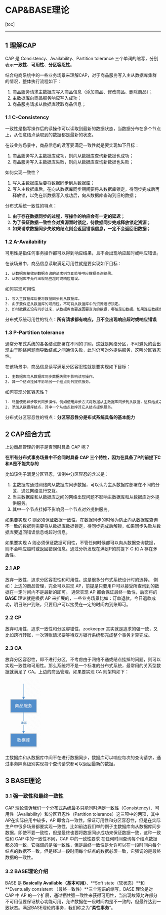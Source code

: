 # CAP&BASE理论

[toc]

---

## 1 理解CAP

CAP 是 Consistency、Availability、Partition tolerance 三个单词的缩写，分别表示**一致性**、**可用性**、**分区容忍性**。

结合电商系统中的一些业务场景来理解CAP，对于商品服务写入主从数据库集群的情况，整体执行流程如下：

1. 商品服务请求主数据库写入商品信息（添加商品、修改商品、删除商品）；
2. 主数据库向商品服务响应写入成功；
3. 商品服务请求从数据库读取商品信息；

### 1.1 C-Consistency

一致性是指写操作后的读操作可以读取到最新的数据状态，当数据分布在多个节点上，从任意结点读取到的数据都是最新的状态。

在该业务场景中，商品信息的读写要满足一致性就是要实现如下目标：

1. 商品服务写入主数据库成功，则向从数据库查询新数据也成功；
2. 商品服务写入主数据库失败，则向从数据库查询新数据也失败；

如何实现一致性？

1. 写入主数据库后要将数据同步到从数据库；
2. 写入主数据库后，在向从数据库同步期间要将从数据库锁定，待同步完成后再释放锁，以免在新数据写入成功后，向从数据库查询到旧的数据；

分布式系统一致性的特点：

1. **由于存在数据同步的过程，写操作的响应会有一定的延迟；**
2. **为了保证数据一致性会对资源暂时锁定，待数据同步完成释放锁定资源；**
3. **如果请求数据同步失败的结点则会返回错误信息，一定不会返回旧数据；**

### 1.2 A-Availability

可用性是指任何事务操作都可以得到响应结果，且不会出现响应超时或响应错误。

在该场景中，商品信息读取满足可用性就是要实现如下目标：

```latex
1. 从数据库接收到数据查询的请求则立即能够响应数据查询结果。
2. 从数据库不允许出现响应超时或响应错误。
```

如何实现可用性

```latex
1. 写入主数据库后要将数据同步到从数据库。
2. 由于要保证从数据库的可用性，不可将从数据库中的资源进行锁定。
3. 即时数据还没有同步过来，从数据库也要返回要查询的数据，哪怕是旧数据，如果连旧数据也没有则可以按照约定返回一个默认信息，但不能返回错误或响应超时。
```

分布式系统可用性的特点：**所有请求都有响应，且不会出现响应超时或响应错误**

### 1.3 P-Partition tolerance

通常分布式系统的各各结点部署在不同的子网，这就是网络分区，不可避免的会出现由于网络问题而导致结点之间通信失败，此时仍可对外提供服务，这叫分区容忍性。

在该场景中，商品信息读写满足分区容忍性就是要实现如下目标：

```latex
1. 主数据库向从数据库同步数据失败不影响读写操作。
2. 其一个结点挂掉不影响另一个结点对外提供服务。
```

如何实现分区容忍性？

```latex
1. 尽量使用异步取代同步操作，例如使用异步方式将数据从主数据库同步到从数据，这样结点之间能有效的实现松耦合。
2. 添加从数据库结点，其中一个从结点挂掉其它从结点提供服务。
```

分布式分区容忍性的特点：**分区容忍性分是布式系统具备的基本能力**



## 2 CAP组合方式

上边商品管理的例子是否同时具备 CAP 呢？

**在所有分布式事务场景中不会同时具备 CAP 三个特性，因为在具备了P的前提下C和A是不能共存的**

比如该例子满足分区容忍，该例中分区容忍的含义是：

1. 主数据库通过网络向从数据库同步数据，可以认为主从数据库部署在不同的分区，通过网络进行交互。
2. 当主数据库和从数据库之间的网络出现问题不影响主数据库和从数据库对外提供服务。
3. 其中一个节点挂掉不影响另一个节点对外提供服务。

如果要实现 C 则必须保证数据一致性，在数据同步的时候为防止向从数据库查询不一致的数据则需要将从数据库数据锁定，待同步完成后解锁，如果同步失败从数据库要返回错误信息或超时信息。

如果要实现 A 则必须保证数据可用性，不管任何时候都可以向从数据查询数据，则不会响应超时或返回错误信息。通过分析发现在满足P的前提下 C 和 A 存在矛盾性。

### 2.1 AP
放弃一致性，追求分区容忍性和可用性。这是很多分布式系统设计时的选择。
例如：上边的商品管理，完全可以实现 AP，前提是只要用户可以接受所查询到的数据在一定时间内不是最新的即可。
通常实现 AP 都会保证最终一致性，后面将的 **BASE** 理论就是根据 AP 来扩展的，一些业务场景比如：订单退款，今日退款成功，明日账户到账，只要用户可以接受在一定的时间内到账即可。

### 2.2 CP
放弃可用性，追求一致性和分区容错性，zookeeper 其实就是追求的强一致，又比如跨行转账，一次转账请求要等待双方银行系统都完成整个事务才算完成。

### 2.3 CA

放弃分区容忍性，即不进行分区，不考虑由于网络不通或结点挂掉的问题，则可以实现一致性和可用性。那么系统将不是一个标准的分布式系统，最常用的关系型数据就满足了 CA。上边的商品管理，如果要实现 CA 则架构如下：

<img src="./1-CAP&BASE理论.assets/截屏2023-08-10 16.07.32.png" alt="截屏2023-08-10 16.07.32" style="zoom:90%;" />

主数据库和从数据库中间不在进行数据同步，数据库可以响应每次的查询请求，通过事务隔离级别实现每个查询请求都可以返回最新的数据。

## 3 BASE理论

### 3.1 强一致性和最终一致性

CAP 理论告诉我们一个分布式系统最多只能同时满足一致性（Consistency）、可用性（Availability）和分区容忍性（Partition tolerance）这三项中的两项，其中AP在实际应用中较多，AP 即舍弃一致性，保证可用性和分区容忍性，但是在实际生产中很多场景都要实现一致性，比如前边我们举的例子主数据库向从数据库同步数据，即使不要一致性，但是最终也要将数据同步成功来保证数据一致，这种一致性和 CAP 中的一致性不同，CAP 中的一致性要求 在任何时间查询每个结点数据都必须一致，它强调的是强一致性，但是最终一致性是允许可以在一段时间内每个结点的数据不一致，但是经过一段时间每个结点的数据必须一致，它强调的是最终数据的一致性。

### 3.2 BASE理论介绍

BASE 是 **Basically Available（基本可用）**、**Soft state（软状态）**和 **Eventually consistent （最终一致性）**三个短语的缩写。BASE 理论是对 CAP 中 AP 的一个扩展，通过牺牲强一致性来获得可用性，当出现故障允许部分不可用但要保证核心功能可用，允许数据在一段时间内是不一致的，但最终达到一致状态。满足BASE理论的事务，我们称之为“**柔性事务**”。



